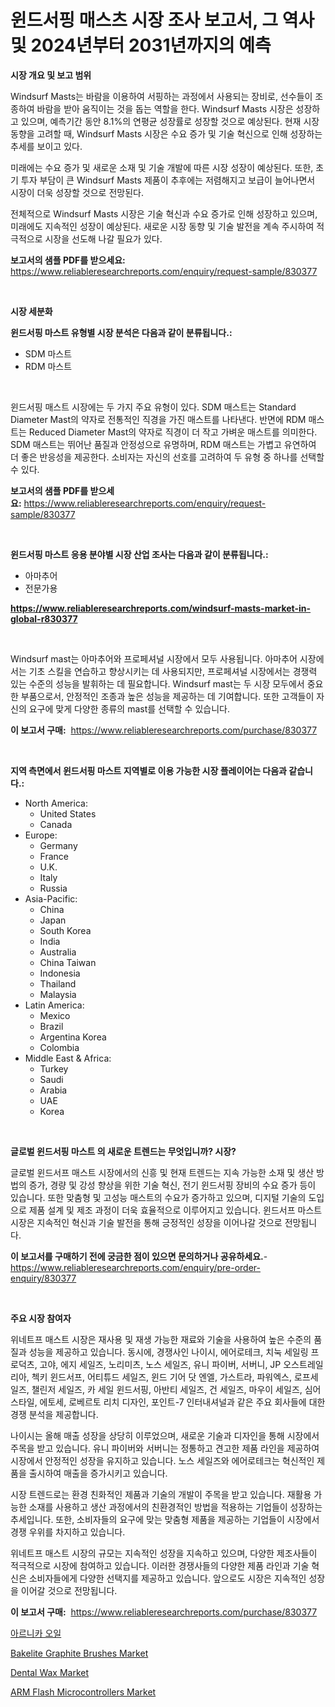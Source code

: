 <p><h1>윈드서핑 매스츠 시장 조사 보고서, 그 역사 및 2024년부터 2031년까지의 예측</h1></p><p><strong>시장 개요 및 보고 범위</strong></p>
<p><p>Windsurf Masts는 바람을 이용하여 서핑하는 과정에서 사용되는 장비로, 선수들이 조종하여 바람을 받아 움직이는 것을 돕는 역할을 한다. Windsurf Masts 시장은 성장하고 있으며, 예측기간 동안 8.1%의 연평균 성장률로 성장할 것으로 예상된다. 현재 시장 동향을 고려할 때, Windsurf Masts 시장은 수요 증가 및 기술 혁신으로 인해 성장하는 추세를 보이고 있다.</p><p>미래에는 수요 증가 및 새로운 소재 및 기술 개발에 따른 시장 성장이 예상된다. 또한, 초기 투자 부담이 큰 Windsurf Masts 제품이 추후에는 저렴해지고 보급이 늘어나면서 시장이 더욱 성장할 것으로 전망된다.</p><p>전체적으로 Windsurf Masts 시장은 기술 혁신과 수요 증가로 인해 성장하고 있으며, 미래에도 지속적인 성장이 예상된다. 새로운 시장 동향 및 기술 발전을 계속 주시하여 적극적으로 시장을 선도해 나갈 필요가 있다.</p></p>
<p><strong>보고서의 샘플 PDF를 받으세요:</strong> <a href="https://www.reliableresearchreports.com/enquiry/request-sample/830377">https://www.reliableresearchreports.com/enquiry/request-sample/830377</a></p>
<p>&nbsp;</p>
<p><strong>시장 세분화</strong></p>
<p><strong>윈드서핑 마스트 유형별 시장 분석은 다음과 같이 분류됩니다.:</strong></p>
<p><ul><li>SDM 마스트</li><li>RDM 마스트</li></ul></p>
<p>&nbsp;</p>
<p><p>윈드서핑 매스트 시장에는 두 가지 주요 유형이 있다. SDM 매스트는 Standard Diameter Mast의 약자로 전통적인 직경을 가진 매스트를 나타낸다. 반면에 RDM 매스트는 Reduced Diameter Mast의 약자로 직경이 더 작고 가벼운 매스트를 의미한다. SDM 매스트는 뛰어난 품질과 안정성으로 유명하며, RDM 매스트는 가볍고 유연하여 더 좋은 반응성을 제공한다. 소비자는 자신의 선호를 고려하여 두 유형 중 하나를 선택할 수 있다.</p></p>
<p><strong>보고서의 샘플 PDF를 받으세요:</strong>&nbsp;<a href="https://www.reliableresearchreports.com/enquiry/request-sample/830377">https://www.reliableresearchreports.com/enquiry/request-sample/830377</a></p>
<p>&nbsp;</p>
<p><strong> 윈드서핑 마스트 응용 분야별 시장 산업 조사는 다음과 같이 분류됩니다.:</strong></p>
<p><ul><li>아마추어</li><li>전문가용</li></ul></p>
<p><strong><a href="https://www.reliableresearchreports.com/windsurf-masts-market-in-global-r830377">https://www.reliableresearchreports.com/windsurf-masts-market-in-global-r830377</a></strong></p>
<p>&nbsp;</p>
<p><p>Windsurf mast는 아마추어와 프로페셔널 시장에서 모두 사용됩니다. 아마추어 시장에서는 기초 스킬을 연습하고 향상시키는 데 사용되지만, 프로페셔널 시장에서는 경쟁력 있는 수준의 성능을 발휘하는 데 필요합니다. Windsurf mast는 두 시장 모두에서 중요한 부품으로서, 안정적인 조종과 높은 성능을 제공하는 데 기여합니다. 또한 고객들이 자신의 요구에 맞게 다양한 종류의 mast를 선택할 수 있습니다.</p></p>
<p><strong>이 보고서 구매:</strong>&nbsp; <a href="https://www.reliableresearchreports.com/purchase/830377">https://www.reliableresearchreports.com/purchase/830377</a></p>
<p>&nbsp;</p>
<p><strong>지역 측면에서 윈드서핑 마스트 지역별로 이용 가능한 시장 플레이어는 다음과 같습니다.:</strong></p>
<p><ul>
    <li>
        North America:
        <ul>
            <li>United States</li>
            <li>Canada</li>
        </ul>
    </li>
    <li>
        Europe:
        <ul>
            <li>Germany</li>
            <li>France</li>
            <li>U.K.</li>
            <li>Italy</li>
            <li>Russia</li>
        </ul>
    </li>
    <li>
        Asia-Pacific:
        <ul>
            <li>China</li>
            <li>Japan</li>
            <li>South Korea</li>
            <li>India</li>
            <li>Australia</li>
            <li>China Taiwan</li>
            <li>Indonesia</li>
            <li>Thailand</li>
            <li>Malaysia</li>
        </ul>
    </li>
    <li>
        Latin America:
        <ul>
            <li>Mexico</li>
            <li>Brazil</li>
            <li>Argentina Korea</li>
            <li>Colombia</li>
        </ul>
    </li>
    <li>
        Middle East & Africa:
        <ul>
            <li>Turkey</li>
            <li>Saudi</li>
            <li>Arabia</li>
            <li>UAE</li>
            <li>Korea</li>
        </ul>
    </li>
    </ul></p>
<p>&nbsp;</p>
<p><strong>글로벌 윈드서핑 마스트 의 새로운 트렌드는 무엇입니까? 시장?</strong></p>
<p><p>글로벌 윈드서프 매스트 시장에서의 신흥 및 현재 트렌드는 지속 가능한 소재 및 생산 방법의 증가, 경량 및 강성 향상을 위한 기술 혁신, 전기 윈드서핑 장비의 수요 증가 등이 있습니다. 또한 맞춤형 및 고성능 매스트의 수요가 증가하고 있으며, 디지털 기술의 도입으로 제품 설계 및 제조 과정이 더욱 효율적으로 이루어지고 있습니다. 윈드서프 마스트 시장은 지속적인 혁신과 기술 발전을 통해 긍정적인 성장을 이어나갈 것으로 전망됩니다.</p></p>
<p><strong>이 보고서를 구매하기 전에 궁금한 점이 있으면 문의하거나 공유하세요.</strong>- <a href="https://www.reliableresearchreports.com/enquiry/pre-order-enquiry/830377">https://www.reliableresearchreports.com/enquiry/pre-order-enquiry/830377</a></p>
<p>&nbsp;</p>
<p><strong>주요 시장 참여자</strong></p>
<p><p>위네트프 매스트 시장은 재사용 및 재생 가능한 재료와 기술을 사용하여 높은 수준의 품질과 성능을 제공하고 있습니다. 동시에, 경쟁사인 나이시, 에어로테크, 치눅 세일링 프로덕츠, 고야, 에지 세일즈, 노리미츠, 노스 세일즈, 유니 파이버, 서버니, JP 오스트레일리아, 첵키 윈드서프, 어티튜드 세일즈, 윈드 기어 닷 엔엘, 가스트라, 파워엑스, 로프세일즈, 챌린저 세일즈, 카 세일 윈드서핑, 아반티 세일즈, 건 세일즈, 마우이 세일즈, 심어 스타일, 에토세, 로베르토 리치 디자인, 포인트-7 인터내셔널과 같은 주요 회사들에 대한 경쟁 분석을 제공합니다.</p><p>나이시는 올해 매출 성장을 상당히 이루었으며, 새로운 기술과 디자인을 통해 시장에서 주목을 받고 있습니다. 유니 파이버와 서버니는 정통하고 견고한 제품 라인을 제공하여 시장에서 안정적인 성장을 유지하고 있습니다. 노스 세일즈와 에어로테크는 혁신적인 제품을 출시하여 매출을 증가시키고 있습니다.</p><p>시장 트렌드로는 환경 친화적인 제품과 기술의 개발이 주목을 받고 있습니다. 재활용 가능한 소재를 사용하고 생산 과정에서의 친환경적인 방법을 적용하는 기업들이 성장하는 추세입니다. 또한, 소비자들의 요구에 맞는 맞춤형 제품을 제공하는 기업들이 시장에서 경쟁 우위를 차지하고 있습니다.</p><p>위네트프 매스트 시장의 규모는 지속적인 성장을 지속하고 있으며, 다양한 제조사들이 적극적으로 시장에 참여하고 있습니다. 이러한 경쟁사들의 다양한 제품 라인과 기술 혁신은 소비자들에게 다양한 선택지를 제공하고 있습니다. 앞으로도 시장은 지속적인 성장을 이어갈 것으로 전망됩니다.</p></p>
<p><strong>이 보고서 구매:</strong>&nbsp;&nbsp;<a href="https://www.reliableresearchreports.com/purchase/830377">https://www.reliableresearchreports.com/purchase/830377</a></p>
<p><p><a href="https://github.com/oajzkywllm460/Market-Research-Report-List-1/blob/main/831971324182.md">아르니카 오일</a></p><p><a href="https://www.linkedin.com/pulse/bakelite-graphite-brushes-market-outlook-industry-overview-ywsdc?trackingId=pC4vRLa5rUdr3fkN%2Fltm9Q%3D%3D">Bakelite Graphite Brushes Market</a></p><p><a href="https://github.com/CliffMedina6/Market-Research-Report-List-4/blob/main/dental-wax-market.md">Dental Wax Market</a></p><p><a href="https://www.linkedin.com/pulse/arm-flash-microcontrollers-market-trends-forecast-competitive-hczec?trackingId=B84vzUa7mvReU3QP6QppZg%3D%3D">ARM Flash Microcontrollers Market</a></p></p>